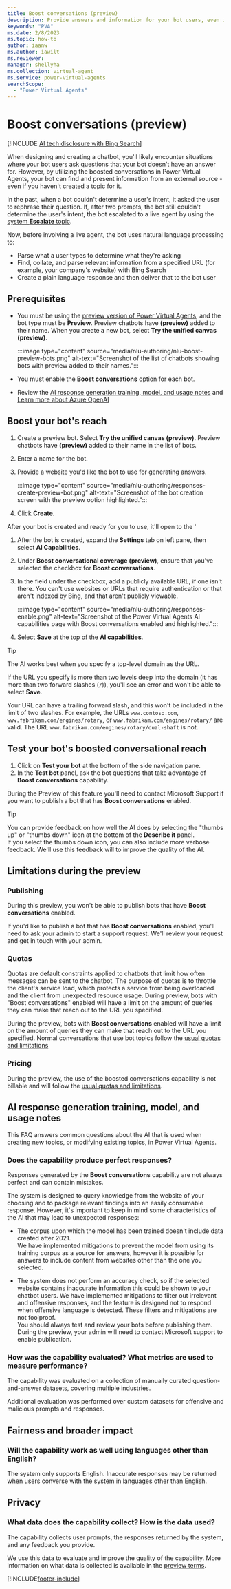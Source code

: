 ```yaml
---
title: Boost conversations (preview)
description: Provide answers and information for your bot users, even if you haven't created a topic for their issue.
keywords: "PVA"
ms.date: 2/8/2023
ms.topic: how-to
author: iaanw
ms.author: iawilt
ms.reviewer: 
manager: shellyha
ms.collection: virtual-agent
ms.service: power-virtual-agents
searchScope:
  - "Power Virtual Agents"
---
```




# Boost conversations (preview)

[!INCLUDE [AI tech disclosure with Bing Search](includes/disclosure-ai-preview-bing-addendum.md)]

When designing and creating a chatbot, you'll likely encounter situations where your bot users ask questions that your bot doesn't have an answer for. However, by utilizing the boosted conversations in Power Virtual Agents, your bot can find and present information from an external source - even if you haven't created a topic for it.

In the past, when a bot couldn't determine a user's intent, it asked the user to rephrase their question. If, after two prompts, the bot still couldn't determine the user's intent, the bot escalated to a live agent by using the [system **Escalate** topic](authoring-system-fallback-topic.md).

Now, before involving a live agent, the bot uses natural language processing to:
- Parse what a user types to determine what they're asking
- Find, collate, and parse relevant information from a specified URL (for example, your company's website) with Bing Search
- Create a plain language response and then deliver that to the bot user





## Prerequisites
- You must be using the [preview version of Power Virtual Agents](preview/overview.md), and the bot type must be **Preview**. Preview chatbots have **(preview)** added to their name. When you create a new bot, select **Try the unified canvas (preview)**.  

    :::image type="content" source="media/nlu-authoring/nlu-boost-preview-bots.png" alt-text="Screenshot of the list of chatbots showing bots with preview added to their names.":::

- You must enable the **Boost conversations** option for each bot.

- Review the [AI response generation training, model, and usage notes](#ai-response-generation-training-model-and-usage-notes) and [Learn more about Azure OpenAI](/legal/cognitive-services/openai/transparency-note)

## Boost your bot's reach

1. Create a preview bot. Select **Try the unified canvas (preview)**. Preview chatbots have **(preview)** added to their name in the list of bots.
    
1. Enter a name for the bot.

3. Provide a website you'd like the bot to use for generating answers.


    :::image type="content" source="media/nlu-authoring/responses-create-preview-bot.png" alt-text="Screenshot of the bot creation screen with the preview option highlighted.":::

3. Click **Create**.

After your bot is created and ready for you to use, it'll open to the '

1. After the bot is created, expand the **Settings** tab on left pane, then select **AI Capabilities**.

1. Under **Boost conversational coverage (preview)**, ensure that you've selected the checkbox for **Boost conversations**.

1. In the field under the checkbox, add a publicly available URL, if one isn't there. You can't use websites or URLs that require authentication or that aren't indexed by Bing, and that aren't publicly viewable.

    :::image type="content" source="media/nlu-authoring/responses-enable.png" alt-text="Screenshot of the Power Virtual Agents AI capabilities page with Boost conversations enabled and highlighted.":::

1. Select **Save** at the top of the **AI capabilities**.

> [!TIP]
>
> The AI works best when you specify a top-level domain as the URL. 
> 
> If the URL you specify is more than two levels deep into the domain (it has more than two forward slashes (`/`)), you'll see an error and won't be able to select **Save**. 
>
> Your URL can have a trailing forward slash, and this won't be included in the limit of two slashes. For example, the URLs `www.contoso.com`, `www.fabrikam.com/engines/rotary`, or `www.fabrikam.com/engines/rotary/` are valid. The URL `www.fabrikam.com/engines/rotary/dual-shaft` is not.

## Test your bot's boosted conversational reach 

1. Click on **Test your bot** at the bottom of the side navigation pane. 
1. In the **Test bot** panel, ask the bot questions that take advantage of **Boost conversations** capability.

During the Preview of this feature you'll need to contact Microsoft Support if you want to publish a bot that has **Boost conversations** enabled.


> [!TIP]
>  
> You can provide feedback on how well the AI does by selecting the "thumbs up" or "thumbs down" icon at the bottom of the **Describe it** panel.  
> If you select the thumbs down icon, you can also include more verbose feedback. We'll use this feedback will to improve the quality of the AI.

## Limitations during the preview

### Publishing

During this preview, you won't be able to publish bots that have **Boost conversations** enabled. 

If you'd like to publish a bot that has **Boost conversations** enabled, you'll need to ask your admin to start a support request. We'll review your request and get in touch with your admin. 

### Quotas

Quotas are default constraints applied to chatbots that limit how often messages can be sent to the chatbot. The purpose of quotas is to throttle the client's service load, which protects a service from being overloaded and the client from unexpected resource usage. During preview, bots with "Boost conversations" enabled will have a limit on the amount of queries they can make that reach out to the URL you specified.

During the preview, bots with **Boost conversations** enabled will have a limit on the amount of queries they can make that reach out to the URL you specified. Normal conversations that use bot topics follow the [usual quotas and limitations](requirements-quotas.md#quotas)

### Pricing

During the preview, the use of the boosted conversations capability is not billable and will follow the [usual quotas and limitations](requirements-quotas.md#quotas).


## AI response generation training, model, and usage notes

This FAQ answers common questions about the AI that is used when creating new topics, or modifying existing topics, in Power Virtual Agents.


### Does the capability produce perfect responses?   
Responses generated by the **Boost conversations** capability are not always perfect and can contain mistakes. 

The system is designed to query knowledge from the website of your choosing and to package relevant findings into an easily consumable response. However, it's important to keep in mind some characteristics of the AI that may lead to unexpected responses:

- The corpus upon which the model has been trained doesn't include data created after 2021.  
  We have implemented mitigations to prevent the model from using its training corpus as a source for answers, however it is possible for answers to include content from websites other than the one you selected. 

- The system does not perform an accuracy check, so if the selected website contains inaccurate information this could be shown to your chatbot users. We have implemented mitigations to filter out irrelevant and offensive responses, and the feature is designed not to respond when offensive language is detected. These filters and mitigations are not foolproof.  
  You should always test and review your bots before publishing them. During the preview, your admin will need to contact Microsoft support to enable publication.


### How was the capability evaluated? What metrics are used to measure performance?   

The capability was evaluated on a collection of manually curated question-and-answer datasets, covering multiple industries. 

Additional evaluation was performed over custom datasets for offensive and malicious prompts and responses.

## Fairness and broader impact

### Will the capability work as well using languages other than  English?

The system only supports English. Inaccurate responses may be returned when users converse with the system in languages other than English.

## Privacy

### What data does the capability collect? How is the data used?
The capability collects user prompts, the responses returned by the system, and any feedback you provide. 

We use this data to evaluate and improve the quality of the capability. More information on what data is collected is available in the [preview terms](https://go.microsoft.com/fwlink/?linkid=2224133). 

[!INCLUDE[footer-include](includes/footer-banner.md)]